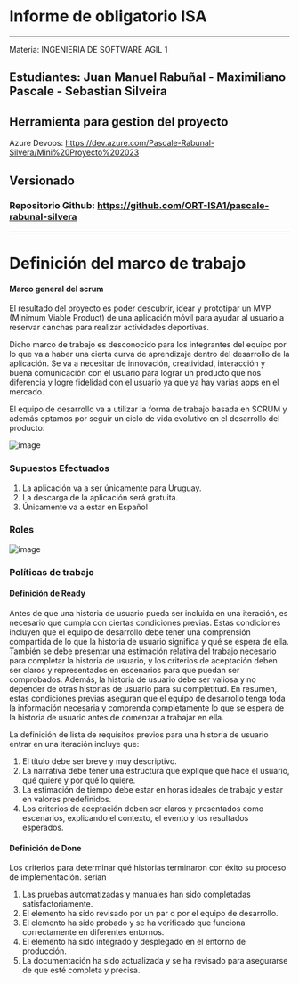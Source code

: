 # Informe de obligatorio ISA
---------------------------------------------------------------------------

Materia: INGENIERIA DE SOFTWARE AGIL 1

Estudiantes: Juan Manuel Rabuñal - Maximiliano Pascale - Sebastian Silveira
---------------------------------------------------------------------------

## Herramienta para gestion del proyecto
Azure Devops: https://dev.azure.com/Pascale-Rabunal-Silvera/Mini%20Proyecto%202023

## Versionado
### Repositorio Github: https://github.com/ORT-ISA1/pascale-rabunal-silvera
---------------------------------------------------------------------------

# Definición del marco de trabajo
#### Marco general del scrum
El resultado del proyecto es poder descubrir, idear y prototipar un MVP (Minimum Viable Product) de una aplicación móvil para ayudar al usuario a reservar canchas para realizar actividades deportivas.

Dicho marco de trabajo es desconocido para los integrantes del equipo por lo que va a haber una cierta curva de aprendizaje dentro del desarrollo de la aplicación.
Se va a necesitar de innovación, creatividad, interacción y buena comunicación con el usuario para lograr un producto que nos diferencia y logre fidelidad con el usuario ya que ya hay varias apps en el mercado.

El equipo de desarrollo va a utilizar la forma de trabajo basada en SCRUM y además optamos por seguir un ciclo de vida evolutivo en el desarrollo del producto:

![image](https://user-images.githubusercontent.com/64442147/235362931-867b5b72-dfb6-4173-8678-b1afa27c7d91.png)

### Supuestos Efectuados
1.	La aplicación va a ser únicamente para Uruguay.
2.	La descarga de la aplicación será gratuita.
3.	Únicamente va a estar en Español

### Roles

![image](https://user-images.githubusercontent.com/64442147/235363898-57a075bb-3c79-44a8-ae4e-264c9b3fbc44.png)

### Políticas de trabajo

#### Definición de Ready
Antes de que una historia de usuario pueda ser incluida en una iteración, es necesario que cumpla con ciertas condiciones previas. Estas condiciones incluyen que el equipo de desarrollo debe tener una comprensión compartida de lo que la historia de usuario significa y qué se espera de ella. También se debe presentar una estimación relativa del trabajo necesario para completar la historia de usuario, y los criterios de aceptación deben ser claros y representados en escenarios para que puedan ser comprobados. Además, la historia de usuario debe ser valiosa y no depender de otras historias de usuario para su completitud. En resumen, estas condiciones previas aseguran que el equipo de desarrollo tenga toda la información necesaria y comprenda completamente lo que se espera de la historia de usuario antes de comenzar a trabajar en ella.

La definición de lista de requisitos previos para una historia de usuario entrar en una iteración incluye que:
1.	El título debe ser breve y muy descriptivo.
2.	La narrativa debe tener una estructura que explique qué hace el usuario, qué quiere y por qué lo quiere.
3.	La estimación de tiempo debe estar en horas ideales de trabajo y estar en valores predefinidos.
4.	Los criterios de aceptación deben ser claros y presentados como escenarios, explicando el contexto, el evento y los resultados esperados.

#### Definición de Done
Los criterios para determinar qué historias terminaron con éxito su proceso de implementación. serian 
1.	Las pruebas automatizadas y manuales han sido completadas satisfactoriamente.
2.	El elemento ha sido revisado por un par o por el equipo de desarrollo.
3.	El elemento ha sido probado y se ha verificado que funciona correctamente en diferentes entornos.
4.	El elemento ha sido integrado y desplegado en el entorno de producción.
5.	La documentación ha sido actualizada y se ha revisado para asegurarse de que esté completa y precisa.
